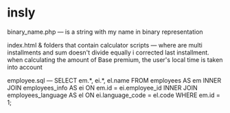 # insly
binary_name.php — is a string with my name in binary representation
 
index.html & folders that contain calculator scripts — where are multi installments and sum doesn't divide equally i
corrected last installment. when calculating the amount of Base premium, the user's local time is taken into account

employee.sql — SELECT em.\*, ei.\*, el.name FROM employees AS em INNER JOIN employees_info AS ei ON em.id = ei.employee_id INNER JOIN employees_language AS el ON ei.language_code = el.code WHERE em.id = 1;

